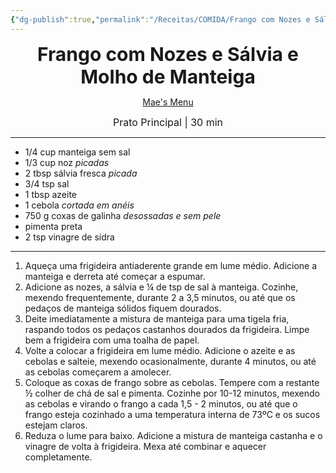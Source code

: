 ```yaml
---
{"dg-publish":true,"permalink":"/Receitas/COMIDA/Frango com Nozes e Sálvia e Molho de Manteiga/","title":"Frango com Nozes e Sálvia e Molho de Manteiga","tags":["💚ok"]}
---
```


<div style="text-align: center;"> <span style="font-size: 30px;"><b>Frango com Nozes e Sálvia e Molho de Manteiga</b></span> </div>

<span class="center"> <center> [Mae's Menu](https://maesmenu.com/recipes/walnut-chicken-with-brown-butter-sage-sauce/#recipe) </center></span>

<div style="text-align: center;"> <span style="font-size: 16px;">  Prato Principal | 30 min </span> </div>

---
- 1/4 cup manteiga sem sal
- 1/3 cup noz *picadas*
- 2 tbsp sálvia fresca *picada*
- 3/4 tsp sal
- 1 tbsp azeite
- 1 cebola *cortada em anéis*
- 750 g coxas de galinha *desossadas e sem pele*
- pimenta preta
- 2 tsp vinagre de sidra
---
1. Aqueça uma frigideira antiaderente grande em lume médio. Adicione a manteiga e derreta até começar a espumar.
2. Adicione as nozes, a sálvia e ¼ de tsp de sal à manteiga. Cozinhe, mexendo frequentemente, durante 2 a 3,5 minutos, ou até que os pedaços de manteiga sólidos fiquem dourados.
3. Deite imediatamente a mistura de manteiga para uma tigela fria, raspando todos os pedaços castanhos dourados da frigideira. Limpe bem a frigideira com uma toalha de papel.
4. Volte a colocar a frigideira em lume médio. Adicione o azeite e as cebolas e salteie, mexendo ocasionalmente, durante 4 minutos, ou até as cebolas começarem a amolecer.
5. Coloque as coxas de frango sobre as cebolas. Tempere com a restante ½ colher de chá de sal e pimenta. Cozinhe por 10-12 minutos, mexendo as cebolas e virando o frango a cada 1,5 - 2 minutos, ou até que o frango esteja cozinhado a uma temperatura interna de 73ºC e os sucos estejam claros.
6. Reduza o lume para baixo. Adicione a mistura de manteiga castanha e o vinagre de volta à frigideira. Mexa até combinar e aquecer completamente.